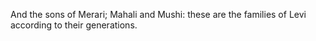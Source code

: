 And the sons of Merari; Mahali and Mushi: these are the families of Levi according to their generations.

